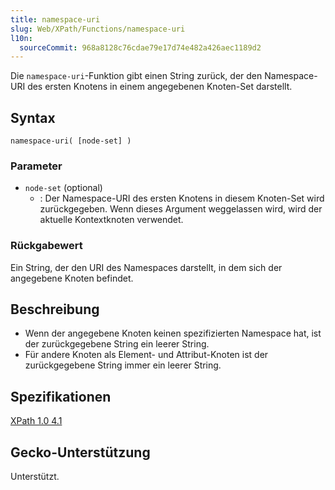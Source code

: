 ```yaml
---
title: namespace-uri
slug: Web/XPath/Functions/namespace-uri
l10n:
  sourceCommit: 968a8128c76cdae79e17d74e482a426aec1189d2
---
```


Die `namespace-uri`-Funktion gibt einen String zurück, der den Namespace-URI des ersten Knotens in einem angegebenen Knoten-Set darstellt.

## Syntax

```plain
namespace-uri( [node-set] )
```

### Parameter

- `node-set` (optional)
  - : Der Namespace-URI des ersten Knotens in diesem Knoten-Set wird zurückgegeben. Wenn dieses Argument weggelassen wird, wird der aktuelle Kontextknoten verwendet.

### Rückgabewert

Ein String, der den URI des Namespaces darstellt, in dem sich der angegebene Knoten befindet.

## Beschreibung

- Wenn der angegebene Knoten keinen spezifizierten Namespace hat, ist der zurückgegebene String ein leerer String.
- Für andere Knoten als Element- und Attribut-Knoten ist der zurückgegebene String immer ein leerer String.

## Spezifikationen

[XPath 1.0 4.1](https://www.w3.org/TR/1999/REC-xpath-19991116/#function-local-name)

## Gecko-Unterstützung

Unterstützt.
